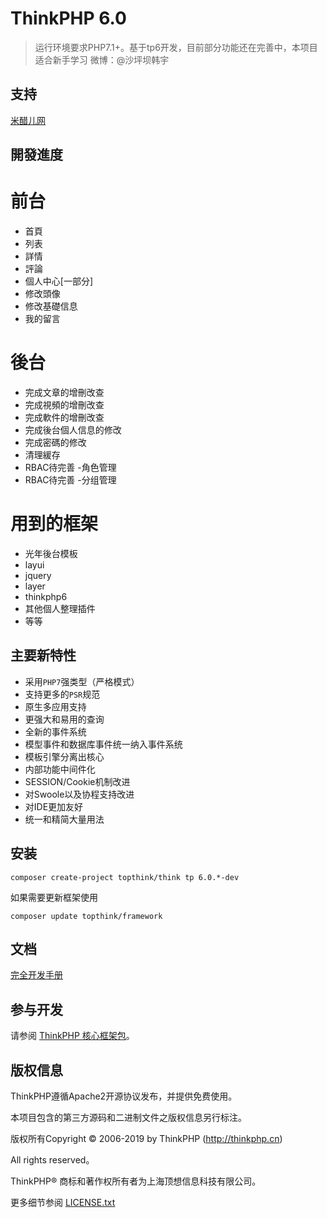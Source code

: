ThinkPHP 6.0
===============

> 运行环境要求PHP7.1+。基于tp6开发，目前部分功能还在完善中，本项目适合新手学习
微博：@沙坪坝韩宇

## 支持

[米醋儿网](http://www.micuer.com)
## 開發進度
# 前台
* 首頁
* 列表
* 詳情
* 評論
* 個人中心[一部分]
* 修改頭像
* 修改基礎信息
* 我的留言
# 後台
* 完成文章的增刪改查
* 完成視頻的增刪改查
* 完成軟件的增刪改查
* 完成後台個人信息的修改
* 完成密碼的修改
* 清理緩存
* RBAC待完善 -角色管理
* RBAC待完善 -分组管理
# 用到的框架
* 光年後台模板
* layui
* jquery
* layer
* thinkphp6
* 其他個人整理插件
* 等等

## 主要新特性

* 采用`PHP7`强类型（严格模式）
* 支持更多的`PSR`规范
* 原生多应用支持
* 更强大和易用的查询
* 全新的事件系统
* 模型事件和数据库事件统一纳入事件系统
* 模板引擎分离出核心
* 内部功能中间件化
* SESSION/Cookie机制改进
* 对Swoole以及协程支持改进
* 对IDE更加友好
* 统一和精简大量用法

## 安装

~~~
composer create-project topthink/think tp 6.0.*-dev
~~~

如果需要更新框架使用
~~~
composer update topthink/framework
~~~

## 文档

[完全开发手册](https://www.kancloud.cn/manual/thinkphp6_0/content)

## 参与开发

请参阅 [ThinkPHP 核心框架包](https://github.com/top-think/framework)。

## 版权信息

ThinkPHP遵循Apache2开源协议发布，并提供免费使用。

本项目包含的第三方源码和二进制文件之版权信息另行标注。

版权所有Copyright © 2006-2019 by ThinkPHP (http://thinkphp.cn)

All rights reserved。

ThinkPHP® 商标和著作权所有者为上海顶想信息科技有限公司。

更多细节参阅 [LICENSE.txt](LICENSE.txt)
